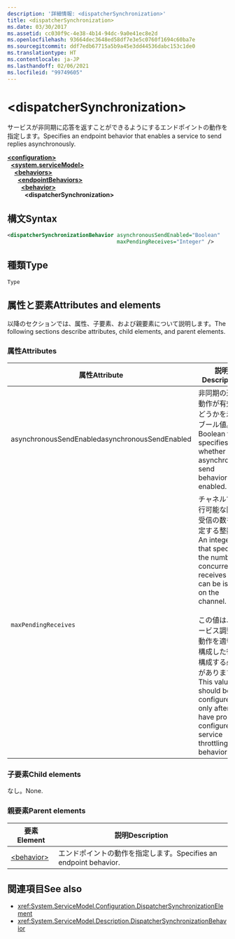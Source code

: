 ```yaml
---
description: '詳細情報: <dispatcherSynchronization>'
title: <dispatcherSynchronization>
ms.date: 03/30/2017
ms.assetid: cc030f9c-4e38-4b14-94dc-9a0e41ec8e2d
ms.openlocfilehash: 93664dec3648ed58df7e3e5c0760f1694c60ba7e
ms.sourcegitcommit: ddf7edb67715a5b9a45e3dd44536dabc153c1de0
ms.translationtype: HT
ms.contentlocale: ja-JP
ms.lasthandoff: 02/06/2021
ms.locfileid: "99749605"
---
```

# \<dispatcherSynchronization>
  
<span data-ttu-id="d2fac-102">サービスが非同期に応答を返すことができるようにするエンドポイントの動作を指定します。</span><span class="sxs-lookup"><span data-stu-id="d2fac-102">Specifies an endpoint behavior that enables a service to send replies asynchronously.</span></span>  
  
[**\<configuration>**](../configuration-element.md)\
&nbsp;&nbsp;[**\<system.serviceModel>**](system-servicemodel.md)\
&nbsp;&nbsp;&nbsp;&nbsp;[**\<behaviors>**](behaviors.md)\
&nbsp;&nbsp;&nbsp;&nbsp;&nbsp;&nbsp;[**\<endpointBehaviors>**](endpointbehaviors.md)\
&nbsp;&nbsp;&nbsp;&nbsp;&nbsp;&nbsp;&nbsp;&nbsp;[**\<behavior>**](behavior-of-endpointbehaviors.md)\
&nbsp;&nbsp;&nbsp;&nbsp;&nbsp;&nbsp;&nbsp;&nbsp;&nbsp;&nbsp;**\<dispatcherSynchronization>**  
  
## <a name="syntax"></a><span data-ttu-id="d2fac-103">構文</span><span class="sxs-lookup"><span data-stu-id="d2fac-103">Syntax</span></span>  
  
```xml  
<dispatcherSynchronizationBehavior asynchronousSendEnabled="Boolean"
                                   maxPendingReceives="Integer" />
```  
  
## <a name="type"></a><span data-ttu-id="d2fac-104">種類</span><span class="sxs-lookup"><span data-stu-id="d2fac-104">Type</span></span>  
  
`Type`  
  
## <a name="attributes-and-elements"></a><span data-ttu-id="d2fac-105">属性と要素</span><span class="sxs-lookup"><span data-stu-id="d2fac-105">Attributes and elements</span></span>  
  
<span data-ttu-id="d2fac-106">以降のセクションでは、属性、子要素、および親要素について説明します。</span><span class="sxs-lookup"><span data-stu-id="d2fac-106">The following sections describe attributes, child elements, and parent elements.</span></span>  
  
### <a name="attributes"></a><span data-ttu-id="d2fac-107">属性</span><span class="sxs-lookup"><span data-stu-id="d2fac-107">Attributes</span></span>

| <span data-ttu-id="d2fac-108">属性</span><span class="sxs-lookup"><span data-stu-id="d2fac-108">Attribute</span></span>               | <span data-ttu-id="d2fac-109">説明</span><span class="sxs-lookup"><span data-stu-id="d2fac-109">Description</span></span>       |
| ----------------------- | ----------------- |
| <span data-ttu-id="d2fac-110">asynchronousSendEnabled</span><span class="sxs-lookup"><span data-stu-id="d2fac-110">asynchronousSendEnabled</span></span> | <span data-ttu-id="d2fac-111">非同期の送信動作が有効かどうかを示すブール値。</span><span class="sxs-lookup"><span data-stu-id="d2fac-111">A Boolean that specifies whether asynchronous send behavior is enabled.</span></span> |
| `maxPendingReceives`    | <span data-ttu-id="d2fac-112">チャネルで発行可能な同時受信の数を指定する整数。</span><span class="sxs-lookup"><span data-stu-id="d2fac-112">An integer that specifies the number of concurrent receives that can be issued on the channel.</span></span><br /><br /> <span data-ttu-id="d2fac-113">この値は、サービス調整の動作を適切に構成した後に構成する必要があります。</span><span class="sxs-lookup"><span data-stu-id="d2fac-113">This value should be configured only after you have properly configured service throttling behavior.</span></span> |

### <a name="child-elements"></a><span data-ttu-id="d2fac-114">子要素</span><span class="sxs-lookup"><span data-stu-id="d2fac-114">Child elements</span></span>

<span data-ttu-id="d2fac-115">なし。</span><span class="sxs-lookup"><span data-stu-id="d2fac-115">None.</span></span>

### <a name="parent-elements"></a><span data-ttu-id="d2fac-116">親要素</span><span class="sxs-lookup"><span data-stu-id="d2fac-116">Parent elements</span></span>

| <span data-ttu-id="d2fac-117">要素</span><span class="sxs-lookup"><span data-stu-id="d2fac-117">Element</span></span> | <span data-ttu-id="d2fac-118">説明</span><span class="sxs-lookup"><span data-stu-id="d2fac-118">Description</span></span> |  
| ------- | ----------- |  
| [\<behavior>](behavior-of-endpointbehaviors.md)|<span data-ttu-id="d2fac-119">エンドポイントの動作を指定します。</span><span class="sxs-lookup"><span data-stu-id="d2fac-119">Specifies an endpoint behavior.</span></span> |

## <a name="see-also"></a><span data-ttu-id="d2fac-120">関連項目</span><span class="sxs-lookup"><span data-stu-id="d2fac-120">See also</span></span>

- <xref:System.ServiceModel.Configuration.DispatcherSynchronizationElement>
- <xref:System.ServiceModel.Description.DispatcherSynchronizationBehavior>

